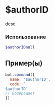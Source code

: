 # $authorID
desc
### Использование
```php
$authorIDnull
```

## Пример(ы)

```javascript
bot.command({
  name: '$authorID',
  code: `
$authorID`
// Возвращает
})
```